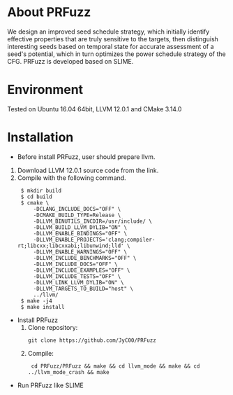 # About PRFuzz
We design an improved seed schedule strategy, which initially identify effective properties that are truly sensitive to the targets, then distinguish interesting seeds based on temporal state for accurate assessment of a seed's potential, which in turn optimizes the power schedule strategy of the CFG. PRFuzz is developed based on SLIME.

# Environment
Tested on Ubuntu 16.04 64bit, LLVM 12.0.1 and CMake 3.14.0

# Installation
- Before install PRFuzz, user should prepare llvm.
1. Download LLVM 12.0.1 source code from the link.
2. Compile with the following command.
   ```
    $ mkdir build
    $ cd build
    $ cmake \
        -DCLANG_INCLUDE_DOCS="OFF" \
        -DCMAKE_BUILD_TYPE=Release \
        -DLLVM_BINUTILS_INCDIR=/usr/include/ \
        -DLLVM_BUILD_LLVM_DYLIB="ON" \
        -DLLVM_ENABLE_BINDINGS="OFF" \
        -DLLVM_ENABLE_PROJECTS='clang;compiler-rt;libcxx;libcxxabi;libunwind;lld' \
        -DLLVM_ENABLE_WARNINGS="OFF" \
        -DLLVM_INCLUDE_BENCHMARKS="OFF" \
        -DLLVM_INCLUDE_DOCS="OFF" \
        -DLLVM_INCLUDE_EXAMPLES="OFF" \
        -DLLVM_INCLUDE_TESTS="OFF" \
        -DLLVM_LINK_LLVM_DYLIB="ON" \
        -DLLVM_TARGETS_TO_BUILD="host" \
        ../llvm/
    $ make -j4
    $ make install
   ```
- Install PRFuzz
  1. Clone repository:
      ```
      git clone https://github.com/JyC00/PRFuzz
      ```
  2. Compile:
      ```
       cd PRFuzz/PRFuzz && make && cd llvm_mode && make && cd ../llvm_mode_crash && make 
      ```
- Run PRFuzz like SLIME


